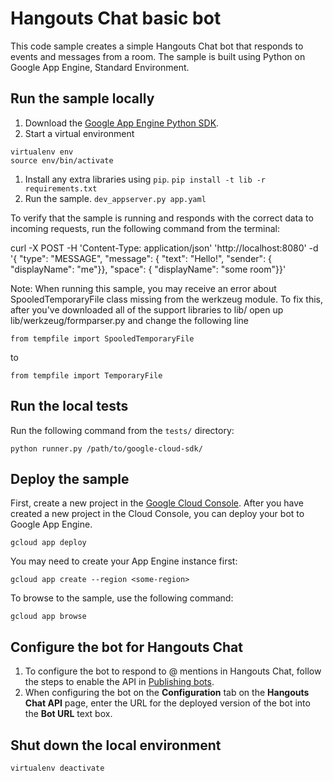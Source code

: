 # Hangouts Chat basic bot

This code sample creates a simple Hangouts Chat bot that responds to events and
messages from a room. The sample is built using Python on Google App Engine,
Standard Environment.


## Run the sample locally

  1. Download the [Google App Engine Python SDK](https://cloud.google.com/appengine).
  1. Start a virtual environment
  ```
  virtualenv env
  source env/bin/activate
  ```
  1. Install any extra libraries using `pip`.
     `pip install -t lib -r requirements.txt`
  1. Run the sample.
    `dev_appserver.py app.yaml`

To verify that the sample is running and responds with the correct data
to incoming requests, run the following command from the terminal:

curl -X POST -H 'Content-Type: application/json' 'http://localhost:8080' -d '{ "type": "MESSAGE", "message": { "text": "Hello!", "sender": { "displayName": "me"}}, "space": { "displayName": "some room"}}'

Note: When running this sample, you may receive an error about
SpooledTemporaryFile class missing from the werkzeug module. To fix this, after
you've downloaded all of the support libraries to lib/ open up
lib/werkzeug/formparser.py and change the following line

```
from tempfile import SpooledTemporaryFile
```

to

```
from tempfile import TemporaryFile
```

## Run the local tests

Run the following command from the `tests/` directory:

```
python runner.py /path/to/google-cloud-sdk/
```

## Deploy the sample

First, create a new project in the
[Google Cloud Console](https://console.cloud.google.com).
After you have created a new project in the Cloud Console, you can deploy
your bot to Google App Engine.

```
gcloud app deploy
```

You may need to create your App Engine instance first:

```
gcloud app create --region <some-region>
```

To browse to the sample, use the following command:

```
gcloud app browse
```
## Configure the bot for Hangouts Chat

  1. To configure the bot to respond to @ mentions in Hangouts Chat, follow
     the steps to enable the API in
     [Publishing bots](https://developers.google.com/hangouts/chat/how-tos/bots-publish).
  1. When configuring the bot on the **Configuration** tab on the
     **Hangouts Chat API** page, enter the URL for the deployed version
     of the bot into the **Bot URL** text box.

## Shut down the local environment

```
virtualenv deactivate
```
